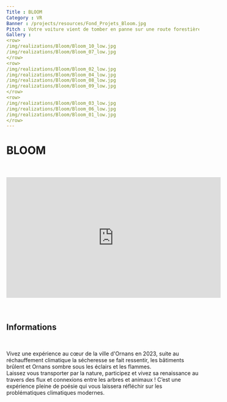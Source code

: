 ```yaml
---
Title : BLOOM
Category : VR
Banner : /projects/resources/Fond_Projets_Bloom.jpg
Pitch : Votre voiture vient de tomber en panne sur une route forestière, par un jour de canicule et de sécheresse, votre réserve d’eau est à sec. Vous n’avez pas d’autre choix que de vous réfugier dans la forêt la plus proche.
Gallery : 
<row>
/img/realizations/Bloom/Bloom_10_low.jpg
/img/realizations/Bloom/Bloom_07_low.jpg
</row>
<row>
/img/realizations/Bloom/Bloom_02_low.jpg
/img/realizations/Bloom/Bloom_04_low.jpg
/img/realizations/Bloom/Bloom_08_low.jpg
/img/realizations/Bloom/Bloom_09_low.jpg
</row>
<row>
/img/realizations/Bloom/Bloom_03_low.jpg
/img/realizations/Bloom/Bloom_06_low.jpg
/img/realizations/Bloom/Bloom_01_low.jpg
</row>
---
```


# BLOOM

<br>
<br>


<iframe width="560" height="315" src="https://www.youtube.com/embed/7IgWSmp9mFk?si=Xjsj4Ef4BL-2egtc" title="YouTube video player" frameborder="0" allow="accelerometer; autoplay; clipboard-write; encrypted-media; gyroscope; picture-in-picture; web-share" allowfullscreen style="display:block; margin:auto;"></iframe>

<br>
<br>

## Informations

<br>

Vivez une expérience au cœur de la ville d'Ornans en 2023, suite au réchauffement climatique la sécheresse se fait ressentir, les bâtiments brûlent et Ornans sombre sous les éclairs et les flammes.
<br> 
Laissez vous transporter par la nature, participez et vivez sa renaissance au travers des flux et connexions entre les arbres et animaux !
C’est une expérience pleine de poésie qui vous laissera réfléchir sur les problématiques climatiques modernes.

